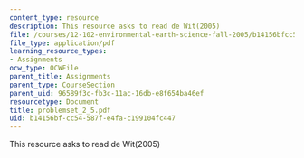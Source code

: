```yaml
---
content_type: resource
description: This resource asks to read de Wit(2005)
file: /courses/12-102-environmental-earth-science-fall-2005/b14156bfcc54587fe4fac199104fc447_problemset_2_5.pdf
file_type: application/pdf
learning_resource_types:
- Assignments
ocw_type: OCWFile
parent_title: Assignments
parent_type: CourseSection
parent_uid: 96589f3c-fb3c-11ac-16db-e8f654ba46ef
resourcetype: Document
title: problemset_2_5.pdf
uid: b14156bf-cc54-587f-e4fa-c199104fc447
---
```

This resource asks to read de Wit(2005)

